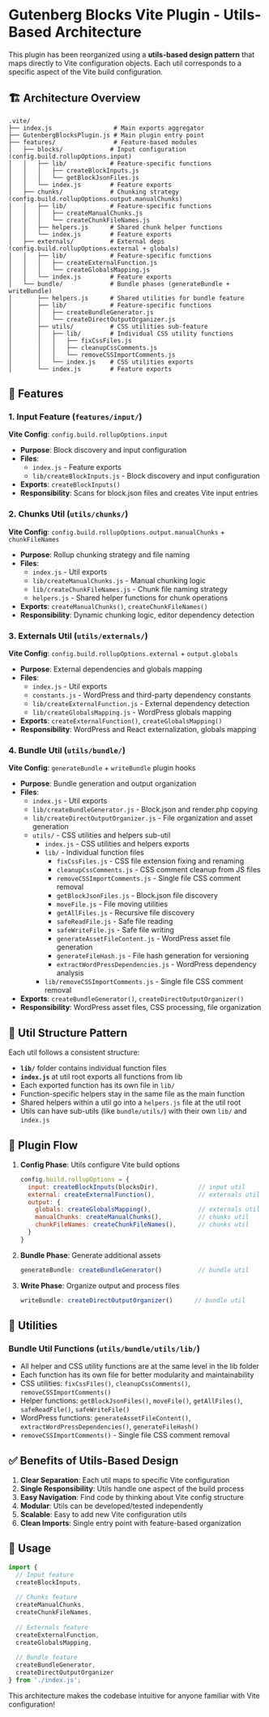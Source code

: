 # Gutenberg Blocks Vite Plugin - Utils-Based Architecture

This plugin has been reorganized using a **utils-based design pattern** that maps directly to Vite configuration objects. Each util corresponds to a specific aspect of the Vite build configuration.

## 🏗️ Architecture Overview

```
.vite/
├── index.js                 # Main exports aggregator
├── GutenbergBlocksPlugin.js # Main plugin entry point
├── features/                # Feature-based modules
│   ├── blocks/             # Input configuration (config.build.rollupOptions.input)
│   │   ├── lib/            # Feature-specific functions
│   │   │   ├── createBlockInputs.js
│   │   │   └── getBlockJsonFiles.js
│   │   └── index.js        # Feature exports
│   ├── chunks/             # Chunking strategy (config.build.rollupOptions.output.manualChunks)
│   │   ├── lib/            # Feature-specific functions
│   │   │   ├── createManualChunks.js
│   │   │   └── createChunkFileNames.js
│   │   ├── helpers.js      # Shared chunk helper functions
│   │   └── index.js        # Feature exports
│   ├── externals/          # External deps (config.build.rollupOptions.external + globals)
│   │   ├── lib/            # Feature-specific functions
│   │   │   ├── createExternalFunction.js
│   │   │   └── createGlobalsMapping.js
│   │   └── index.js        # Feature exports
│   └── bundle/             # Bundle phases (generateBundle + writeBundle)
│       ├── helpers.js      # Shared utilities for bundle feature
│       ├── lib/            # Feature-specific functions
│       │   ├── createBundleGenerator.js
│       │   └── createDirectOutputOrganizer.js
│       ├── utils/          # CSS utilities sub-feature
│       │   ├── lib/        # Individual CSS utility functions
│       │   │   ├── fixCssFiles.js
│       │   │   ├── cleanupCssComments.js
│       │   │   └── removeCSSImportComments.js
│       │   └── index.js    # CSS utilities exports
│       └── index.js        # Feature exports
```

## 🎯 Features

### 1. **Input Feature** (`features/input/`)
**Vite Config**: `config.build.rollupOptions.input`

- **Purpose**: Block discovery and input configuration
- **Files**: 
  - `index.js` - Feature exports
  - `lib/createBlockInputs.js` - Block discovery and input configuration
- **Exports**: `createBlockInputs()`
- **Responsibility**: Scans for block.json files and creates Vite input entries

### 2. **Chunks Util** (`utils/chunks/`)
**Vite Config**: `config.build.rollupOptions.output.manualChunks` + `chunkFileNames`

- **Purpose**: Rollup chunking strategy and file naming
- **Files**: 
  - `index.js` - Util exports
  - `lib/createManualChunks.js` - Manual chunking logic
  - `lib/createChunkFileNames.js` - Chunk file naming strategy
  - `helpers.js` - Shared helper functions for chunk operations
- **Exports**: `createManualChunks()`, `createChunkFileNames()`
- **Responsibility**: Dynamic chunking logic, editor dependency detection

### 3. **Externals Util** (`utils/externals/`)
**Vite Config**: `config.build.rollupOptions.external` + `output.globals`

- **Purpose**: External dependencies and globals mapping
- **Files**: 
  - `index.js` - Util exports
  - `constants.js` - WordPress and third-party dependency constants
  - `lib/createExternalFunction.js` - External dependency detection
  - `lib/createGlobalsMapping.js` - WordPress globals mapping
- **Exports**: `createExternalFunction()`, `createGlobalsMapping()`
- **Responsibility**: WordPress and React externalization, globals mapping

### 4. **Bundle Util** (`utils/bundle/`)
**Vite Config**: `generateBundle` + `writeBundle` plugin hooks

- **Purpose**: Bundle generation and output organization
- **Files**: 
  - `index.js` - Util exports
  - `lib/createBundleGenerator.js` - Block.json and render.php copying
  - `lib/createDirectOutputOrganizer.js` - File organization and asset generation
  - `utils/` - CSS utilities and helpers sub-util
    - `index.js` - CSS utilities and helpers exports
    - `lib/` - Individual function files
      - `fixCssFiles.js` - CSS file extension fixing and renaming
      - `cleanupCssComments.js` - CSS comment cleanup from JS files
      - `removeCSSImportComments.js` - Single file CSS comment removal
      - `getBlockJsonFiles.js` - Block.json file discovery
      - `moveFile.js` - File moving utilities
      - `getAllFiles.js` - Recursive file discovery
      - `safeReadFile.js` - Safe file reading
      - `safeWriteFile.js` - Safe file writing
      - `generateAssetFileContent.js` - WordPress asset file generation
      - `generateFileHash.js` - File hash generation for versioning
      - `extractWordPressDependencies.js` - WordPress dependency analysis
    - `lib/removeCSSImportComments.js` - Single file CSS comment removal
- **Exports**: `createBundleGenerator()`, `createDirectOutputOrganizer()`
- **Responsibility**: WordPress asset files, CSS processing, file organization

## 📂 Util Structure Pattern

Each util follows a consistent structure:
- **`lib/`** folder contains individual function files
- **`index.js`** at util root exports all functions from lib
- Each exported function has its own file in `lib/`
- Function-specific helpers stay in the same file as the main function
- Shared helpers within a util go into a `helpers.js` file at the util root
- Utils can have sub-utils (like `bundle/utils/`) with their own `lib/` and `index.js`

## 🔄 Plugin Flow

1. **Config Phase**: Utils configure Vite build options
   ```javascript
   config.build.rollupOptions = {
     input: createBlockInputs(blocksDir),           // input util
     external: createExternalFunction(),            // externals util
     output: {
       globals: createGlobalsMapping(),             // externals util  
       manualChunks: createManualChunks(),          // chunks util
       chunkFileNames: createChunkFileNames(),      // chunks util
     }
   }
   ```

2. **Bundle Phase**: Generate additional assets
   ```javascript
   generateBundle: createBundleGenerator()          // bundle util
   ```

3. **Write Phase**: Organize output and process files
   ```javascript
   writeBundle: createDirectOutputOrganizer()      // bundle util
   ```

## 🧩 Utilities

### Bundle Util Functions (`utils/bundle/utils/lib/`)
- All helper and CSS utility functions are at the same level in the lib folder
- Each function has its own file for better modularity and maintainability
- CSS utilities: `fixCssFiles()`, `cleanupCssComments()`, `removeCSSImportComments()`
- Helper functions: `getBlockJsonFiles()`, `moveFile()`, `getAllFiles()`, `safeReadFile()`, `safeWriteFile()`
- WordPress functions: `generateAssetFileContent()`, `extractWordPressDependencies()`, `generateFileHash()`
- `removeCSSImportComments()` - Single file CSS comment removal

## ✅ Benefits of Utils-Based Design

1. **Clear Separation**: Each util maps to specific Vite configuration
2. **Single Responsibility**: Utils handle one aspect of the build process
3. **Easy Navigation**: Find code by thinking about Vite config structure
4. **Modular**: Utils can be developed/tested independently
5. **Scalable**: Easy to add new Vite configuration utils
6. **Clean Imports**: Single entry point with feature-based organization

## 🚀 Usage

```javascript
import {
  // Input feature
  createBlockInputs,
  
  // Chunks feature  
  createManualChunks,
  createChunkFileNames,
  
  // Externals feature
  createExternalFunction,
  createGlobalsMapping,
  
  // Bundle feature
  createBundleGenerator,
  createDirectOutputOrganizer
} from './index.js';
```

This architecture makes the codebase intuitive for anyone familiar with Vite configuration!

